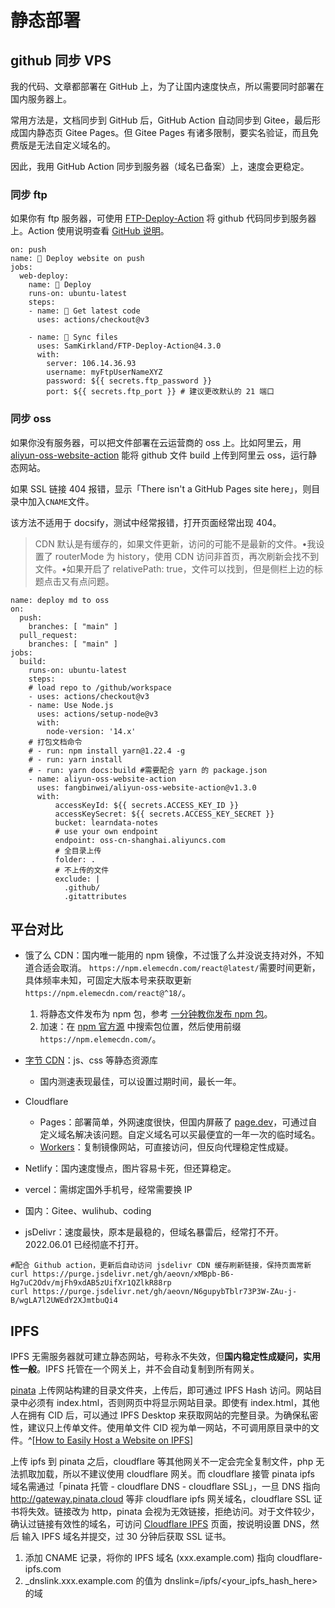 # 静态部署

## github 同步 VPS

我的代码、文章都部署在 GitHub 上，为了让国内速度快点，所以需要同时部署在国内服务器上。

常用方法是，文档同步到 GitHub 后，GitHub Action 自动同步到 Gitee，最后形成国内静态页 Gitee Pages。但 Gitee Pages 有诸多限制，要实名验证，而且免费版是无法自定义域名的。

因此，我用 GitHub Action 同步到服务器（域名已备案）上，速度会更稳定。

### 同步 ftp

如果你有 ftp 服务器，可使用 [FTP-Deploy-Action](https://github.com/SamKirkland/FTP-Deploy-Action) 将 github 代码同步到服务器上。Action 使用说明查看 [GitHub 说明](GitHub.md)。

```shell
on: push
name: 🚀 Deploy website on push
jobs:
  web-deploy:
    name: 🎉 Deploy
    runs-on: ubuntu-latest
    steps:
    - name: 🚚 Get latest code
      uses: actions/checkout@v3
    
    - name: 📂 Sync files
      uses: SamKirkland/FTP-Deploy-Action@4.3.0
      with:
        server: 106.14.36.93
        username: myFtpUserNameXYZ
        password: ${{ secrets.ftp_password }}
        port: ${{ secrets.ftp_port }} # 建议更改默认的 21 端口
```

### 同步 oss

如果你没有服务器，可以把文件部署在云运营商的 oss 上。比如阿里云，用[aliyun-oss-website-action](https://github.com/marketplace/actions/aliyun-oss-website-action) 能将 github 文件 build 上传到阿里云 oss，运行静态网站。

如果 SSL 链接 404 报错，显示「There isn't a GitHub Pages site here」，则目录中加入`CNAME`文件。

该方法不适用于 docsify，测试中经常报错，打开页面经常出现 404。
> CDN 默认是有缓存的，如果文件更新，访问的可能不是最新的文件。•我设置了 routerMode 为 history，使用 CDN 访问非首页，再次刷新会找不到文件。•如果开启了 relativePath: true，文件可以找到，但是侧栏上边的标题点击又有点问题。

```shell
name: deploy md to oss
on:
  push:
    branches: [ "main" ]
  pull_request:
    branches: [ "main" ]
jobs:
  build:
    runs-on: ubuntu-latest
    steps:
    # load repo to /github/workspace
    - uses: actions/checkout@v3
    - name: Use Node.js
      uses: actions/setup-node@v3
      with:
        node-version: '14.x'
    # 打包文档命令
    # - run: npm install yarn@1.22.4 -g
    # - run: yarn install
    # - run: yarn docs:build #需要配合 yarn 的 package.json
    - name: aliyun-oss-website-action
      uses: fangbinwei/aliyun-oss-website-action@v1.3.0
      with:
          accessKeyId: ${{ secrets.ACCESS_KEY_ID }}
          accessKeySecret: ${{ secrets.ACCESS_KEY_SECRET }}
          bucket: learndata-notes
          # use your own endpoint
          endpoint: oss-cn-shanghai.aliyuncs.com
          # 全目录上传
          folder: .
          # 不上传的文件
          exclude: |
            .github/
            .gitattributes
```

## 平台对比

* 饿了么 CDN：国内唯一能用的 npm 镜像，不过饿了么并没说支持对外，不知道合适会取消。
  `https://npm.elemecdn.com/react@latest/`需要时间更新，具体频率未知，可固定大版本号来获取更新`https://npm.elemecdn.com/react@^18/`。
  1. 将静态文件发布为 npm 包，参考 [一分钟教你发布 npm 包](https://segmentfault.com/a/1190000023075167)。
  2. 加速：在 [npm 官方源](https://www.npmjs.com/) 中搜索包位置，然后使用前缀`https://npm.elemecdn.com/`。
* [字节 CDN](https://cdn.bytedance.com/)：js、css 等静态资源库
  * 国内测速表现最佳，可以设置过期时间，最长一年。
* Cloudflare
  * Pages：部署简单，外网速度很快，但国内屏蔽了 [page.dev](http://page.dev)，可通过自定义域名解决该问题。自定义域名可以买最便宜的一年一次的临时域名。
  * [Workers](https://www.notion.so/CloudFlare-Workers-a42b27820baf433b8ee45e71bd508f4a)：复制镜像网站，可直接访问，但反向代理稳定性成疑。
* Netlify：国内速度慢点，图片容易卡死，但还算稳定。
* vercel：需绑定国外手机号，经常需要换 IP
* 国内：Gitee、wulihub、coding

* jsDelivr：速度最快，原本是最稳的，但域名暴雷后，经常打不开。2022.06.01 已经彻底不打开。

```shell
#配合 Github action，更新后自动访问 jsdelivr CDN 缓存刷新链接，保持页面常新
curl https://purge.jsdelivr.net/gh/aeovn/xMBpb-B6-Hg7uC2Odv/mjFh9xdAB5zUifXr1QZlkR88rp
curl https://purge.jsdelivr.net/gh/aeovn/N6gupybTblr73P3W-ZAu-j-B/wgLA7l2UWEdY2XJmtbuQi4
```

## IPFS

IPFS 无需服务器就可建立静态网站，号称永不失效，但**国内稳定性成疑问，实用性一般**。IPFS 托管在一个网关上，并不会自动复制到所有网关。

[pinata](https://pinata.cloud/) 上传网站构建的目录文件夹，上传后，即可通过 IPFS Hash 访问。网站目录中必须有 index.html，否则网页中将显示网站目录。即使有 index.html，其他人在拥有 CID 后，可以通过 IPFS Desktop 来获取网站的完整目录。为确保私密性，建议只上传单文件。使用单文件 CID 视为单一网站，不可调用原目录中的文件。^[[How to Easily Host a Website on IPFS](https://medium.com/pinata/how-to-easily-host-a-website-on-ipfs-9d842b5d6a01)]

上传 ipfs 到 pinata 之后，cloudflare 等其他网关不一定会完全复制文件，php 无法抓取加载，所以不建议使用 cloudflare 网关。而 cloudflare 接管 pinata ipfs 域名需通过「pinata 托管 - cloudflare DNS - cloudflare SSL」，一旦 DNS 指向 <http://gateway.pinata.cloud> 等非 cloudflare ipfs 网关域名，cloudflare SSL 证书将失效。链接改为 http，pinata 会视为无效链接，拒绝访问。对于文件较少，确认过链接有效性的域名，可访问 [Cloudflare IPFS](https://www.cloudflare.com/zh-cn/distributed-web-gateway/) 页面，按说明设置 DNS，然后 输入 IPFS 域名并提交，过 30 分钟后获取 SSL 证书。

1. 添加 CNAME 记录，将你的 IPFS 域名 (xxx.example.com) 指向 cloudflare-ipfs.com
2. _dnslink.xxx.example.com 的值为 dnslink=/ipfs/<your_ipfs_hash_here> 的域
